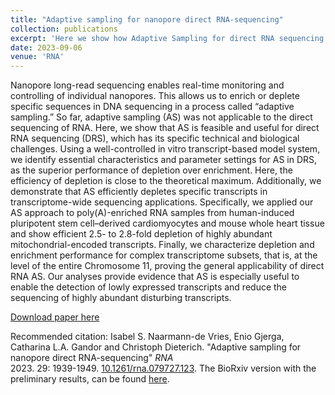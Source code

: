 ```yaml
---
title: "Adaptive sampling for nanopore direct RNA-sequencing"
collection: publications
excerpt: 'Here we show how Adaptive Sampling for direct RNA sequencing with Oxford-Nanopore technology is feasible considering the specific technical and biological challenges.'
date: 2023-09-06
venue: 'RNA'
---
```

Nanopore long-read sequencing enables real-time monitoring and controlling of individual nanopores. This allows us to enrich or deplete specific sequences in DNA sequencing in a process called “adaptive sampling.” So far, adaptive sampling (AS) was not applicable to the direct sequencing of RNA. Here, we show that AS is feasible and useful for direct RNA sequencing (DRS), which has its specific technical and biological challenges. Using a well-controlled in vitro transcript-based model system, we identify essential characteristics and parameter settings for AS in DRS, as the superior performance of depletion over enrichment. Here, the efficiency of depletion is close to the theoretical maximum. Additionally, we demonstrate that AS efficiently depletes specific transcripts in transcriptome-wide sequencing applications. Specifically, we applied our AS approach to poly(A)-enriched RNA samples from human-induced pluripotent stem cell–derived cardiomyocytes and mouse whole heart tissue and show efficient 2.5- to 2.8-fold depletion of highly abundant mitochondrial-encoded transcripts. Finally, we characterize depletion and enrichment performance for complex transcriptome subsets, that is, at the level of the entire Chromosome 11, proving the general applicability of direct RNA AS. Our analyses provide evidence that AS is especially useful to enable the detection of lowly expressed transcripts and reduce the sequencing of highly abundant disturbing transcripts.

[Download paper here](https://rnajournal.cshlp.org/content/29/12/1939.short)

Recommended citation: Isabel S. Naarmann-de Vries, Enio Gjerga, Catharina L.A. Gandor and Christoph Dieterich. "Adaptive sampling for nanopore direct RNA-sequencing" _RNA_  
2023. 29: 1939-1949. [10.1261/rna.079727.123](10.1261/rna.079727.123). The BioRxiv version with the preliminary results, can be found [here](https://www.biorxiv.org/content/10.1101/2022.10.14.512223v1).
